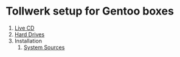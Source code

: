 # Tollwerk setup for Gentoo boxes

1. [Live CD](docs/01_Live-CD.md)
2. [Hard Drives](docs/02_Hard-Drives.md)
3. Installation
    1. [System Sources](docs/installation/01_System-Sources.md)
